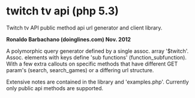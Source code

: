 twitch tv api (php 5.3)
=================

Twitch tv API public method api url generator and client library.

**Ronaldo Barbachano (doinglines.com) Nov. 2012**

A polymorphic query generator defined by a single assoc. array '$twitch'. Assoc. elements with keys define 'sub functions' (function_subfunction).	With a few extra callouts on  specific methods that have different GET param's (search, search_games) or a differing url structure.

Extensive notes are contained in the library and 'examples.php'. Currently only public api methods are supported.